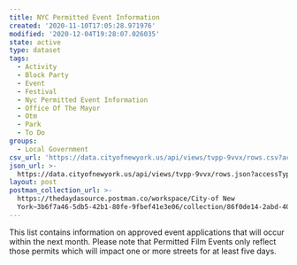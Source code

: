```yaml
---
title: NYC Permitted Event Information
created: '2020-11-10T17:05:28.971976'
modified: '2020-12-04T19:28:07.026035'
state: active
type: dataset
tags:
  - Activity
  - Block Party
  - Event
  - Festival
  - Nyc Permitted Event Information
  - Office Of The Mayor
  - Otm
  - Park
  - To Do
groups:
  - Local Government
csv_url: 'https://data.cityofnewyork.us/api/views/tvpp-9vvx/rows.csv?accessType=DOWNLOAD'
json_url: >-
  https://data.cityofnewyork.us/api/views/tvpp-9vvx/rows.json?accessType=DOWNLOAD
layout: post
postman_collection_url: >-
  https://thedaydasource.postman.co/workspace/City-of New
  York~3b6f7a46-5db5-42b1-80fe-9fbef41e3e06/collection/86f0de14-2abd-40f1-8a38-7eaf7cc01b07
---
```

This list contains information on approved event applications that will occur within the next month. Please note that Permitted Film Events only reflect those permits which will impact one or more streets for at least five days.
